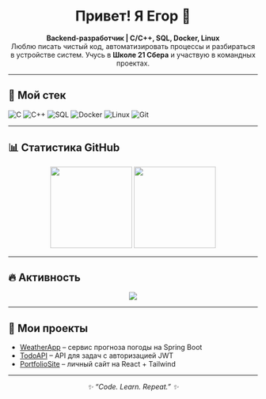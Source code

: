 <h1 align="center">Привет! Я Егор 👋</h1>

<p align="center">
  <b>Backend-разработчик | C/C++, SQL, Docker, Linux</b><br>
  Люблю писать чистый код, автоматизировать процессы и разбираться в устройстве систем.  
  Учусь в <b>Школе 21 Сбера</b> и участвую в командных проектах.
</p>

---

## 🚀 Мой стек
![C](https://img.shields.io/badge/-C-00599C?style=for-the-badge&logo=c&logoColor=white)
![C++](https://img.shields.io/badge/-C++-00599C?style=for-the-badge&logo=c%2B%2B&logoColor=white)
![SQL](https://img.shields.io/badge/-SQL-336791?style=for-the-badge&logo=postgresql&logoColor=white)
![Docker](https://img.shields.io/badge/-Docker-2496ED?style=for-the-badge&logo=docker&logoColor=white)
![Linux](https://img.shields.io/badge/-Linux-FCC624?style=for-the-badge&logo=linux&logoColor=black)
![Git](https://img.shields.io/badge/-Git-F05032?style=for-the-badge&logo=git&logoColor=white)

---

## 📊 Статистика GitHub
<p align="center">
  <img src="https://github-readme-stats.vercel.app/api?username=ТвойНик&show_icons=true&theme=tokyonight" height="165">
  <img src="https://github-readme-stats.vercel.app/api/top-langs/?username=ТвойНик&layout=compact&theme=tokyonight" height="165">
</p>

---

## 🔥 Активность
<p align="center">
  <img src="https://streak-stats.demolab.com?user=ТвойНик&theme=tokyonight&hide_border=true">
</p>

---

## 🚀 Мои проекты
- [WeatherApp](https://github.com/ТвойНик/WeatherApp) – сервис прогноза погоды на Spring Boot  
- [TodoAPI](https://github.com/ТвойНик/TodoAPI) – API для задач с авторизацией JWT  
- [PortfolioSite](https://github.com/ТвойНик/PortfolioSite) – личный сайт на React + Tailwind  

---

<p align="center">
  <i>✨ “Code. Learn. Repeat.” ✨</i>
</p>

<!--
**valliena/valliena** is a ✨ _special_ ✨ repository because its `README.md` (this file) appears on your GitHub profile.

Here are some ideas to get you started:

- 🔭 I’m currently working on ...
- 🌱 I’m currently learning ...
- 👯 I’m looking to collaborate on ...
- 🤔 I’m looking for help with ...
- 💬 Ask me about ...
- 📫 How to reach me: ...
- 😄 Pronouns: ...
- ⚡ Fun fact: ...
-->
